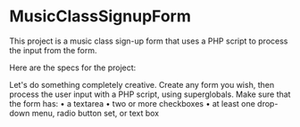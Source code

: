 # MusicClassSignupForm
This project is a music class sign-up form that uses a PHP script to process the input from the form.

Here are the specs for the project:

Let's do something completely creative. Create any form you wish, then process the user input with a PHP script, using superglobals. Make sure that the form has:
•	a textarea
•	two or more checkboxes
•	at least one drop-down menu, radio button set, or text box
